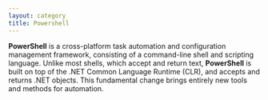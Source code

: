 ```yaml
---
layout: category
title: Powershell
---
```


**PowerShell** is a cross-platform task automation and configuration management framework, consisting of a command-line shell and scripting language. Unlike most shells, which accept and return text, **PowerShell** is built on top of the .NET Common Language Runtime (CLR), and accepts and returns .NET objects. This fundamental change brings entirely new tools and methods for automation.
